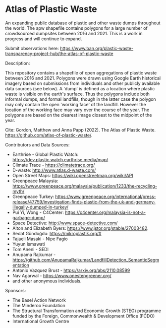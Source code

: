 # Atlas of Plastic Waste 
An expanding public database of plastic and other waste dumps throughout the world. The apw shapefile contains polygons for a large number of crowdsourced dumpsites between 2016 and 2021. This is a work in progress and will continue to expand.

Submit observations here: https://www.ban.org/plastic-waste-transparency-project-hub/the-atlas-of-plastic-waste

Description:

This repository contains a shapefile of open aggregations of plastic waste between 2016 and 2021. Polygons were drawn using Google Earth historical imagery based on submissions from individuals and other publicly available data sources (see below). A 'dump' is defined as a location where plastic waste is visible on the earth's surface. Thus the polygons include both informal dumps, and formal landfills, though in the latter case the polygon may only contain the open 'working face' of the landfill. However the location of the working face may vary over the course of the year. The polygons are based on the clearest image closest to the midpoint of the year. 

Cite: 
Gordon, Matthew and Anna Papp (2022). The Atlas of Plastic Waste. https://github.com/atlas-of-plastic-waste/.


Contributors and Data Sources:
- Earthrise - Global Plastic Watch: https://dev.plastic.watch.earthrise.media/map/
- Climate Trace - https://climatetrace.org/ 
- D-waste: http://www.atlas.d-waste.com/
- Open Street Maps: https://wiki.openstreetmap.org/wiki/API
- Greenpeace Malaysia: https://www.greenpeace.org/malaysia/publication/1233/the-recycling-myth/
- Greenpeace Turkey: https://www.greenpeace.org/international/press-release/47759/investigation-finds-plastic-from-the-uk-and-germany-illegally-dumped-in-turkey/
- Pui Yi, Wong - C4Center: https://c4center.org/malaysia-is-not-a-garbage-dump/
- Space Detective: http://www.space-detective.com/
- Alton and Elizabeth Byers: https://www.jstor.org/stable/27003482.
- Sedat Gündoğdu: https://mikroplastik.org/#
- Tajaeli Masaki - Nipe Fagio
- Yuyun Ismawati
- Tom Aneni - SEDI
- Anupama Rajkumar - https://github.com/AnupamaRajkumar/LandfillDetection_SemanticSegmentation
- Antonio Vazquez Brust - https://arxiv.org/abs/2110.08599
- Nav Agarwal - https://www.onestepgreener.org/
- and other anonymous individuals.


Sponsors:
- The Basel Action Network
- The Minderoo Foundation
- The Structural Transformation and Economic Growth (STEG) programme funded by the Foreign, Commonwealth & Development Office (FCDO)
- International Growth Centre
